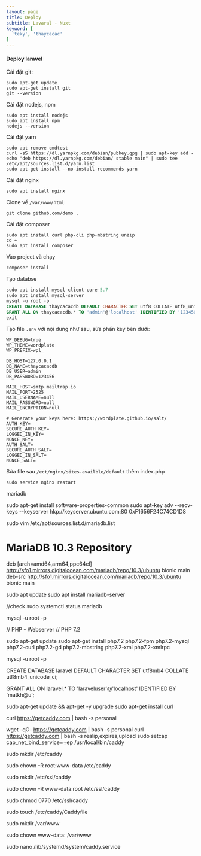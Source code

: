 ```yaml
---
layout: page
title: Deploy
subtitle: Lavaral - Nuxt
keyword: [
  'teky', 'thaycacac'
]
---
```


#### Deploy laravel

Cài đặt git:

```ssh
sudo apt-get update
sudo apt-get install git
git --version
```

Cài đặt nodejs, npm

```ssh
sudo apt install nodejs
sudo apt install npm
nodejs --version
```

Cài đặt yarn

```ssh
sudo apt remove cmdtest
curl -sS https://dl.yarnpkg.com/debian/pubkey.gpg | sudo apt-key add -
echo "deb https://dl.yarnpkg.com/debian/ stable main" | sudo tee /etc/apt/sources.list.d/yarn.list
sudo apt-get install --no-install-recommends yarn
```

Cài đặt nginx

```ssh
sudo apt install nginx
```

Clone về `/var/www/html`

```ssh
git clone github.com/demo .
```

Cài đặt composer

```ssh
sudo apt install curl php-cli php-mbstring unzip
cd ~
sudo apt install composer
```

Vào project và chạy

```ssh
composer install
```

Tạo databse

```sql
sudo apt install mysql-client-core-5.7
sudo apt install mysql-server
mysql -u root -p
CREATE DATABASE thaycacacdb DEFAULT CHARACTER SET utf8 COLLATE utf8_unicode_ci;
GRANT ALL ON thaycacacdb.* TO 'admin'@'localhost' IDENTIFIED BY '123456'
exit
```

Tạo file `.env` với nội dung như sau, sửa phần key bên dưới:

```ssh
WP_DEBUG=true
WP_THEME=wordplate
WP_PREFIX=wpl_

DB_HOST=127.0.0.1
DB_NAME=thaycacacdb
DB_USER=admin
DB_PASSWORD=123456

MAIL_HOST=smtp.mailtrap.io
MAIL_PORT=2525
MAIL_USERNAME=null
MAIL_PASSWORD=null
MAIL_ENCRYPTION=null

# Generate your keys here: https://wordplate.github.io/salt/
AUTH_KEY=
SECURE_AUTH_KEY=
LOGGED_IN_KEY=
NONCE_KEY=
AUTH_SALT=
SECURE_AUTH_SALT=
LOGGED_IN_SALT=
NONCE_SALT=
```

Sửa file sau `/ect/nginx/sites-availble/default` thêm index.php

```ssh
sudo service nginx restart
```

mariadb

sudo apt-get install software-properties-common
sudo apt-key adv --recv-keys --keyserver hkp://keyserver.ubuntu.com:80 0xF1656F24C74CD1D8

sudo vim /etc/apt/sources.list.d/mariadb.list

# MariaDB 10.3 Repository

deb [arch=amd64,arm64,ppc64el] http://sfo1.mirrors.digitalocean.com/mariadb/repo/10.3/ubuntu bionic main
deb-src http://sfo1.mirrors.digitalocean.com/mariadb/repo/10.3/ubuntu bionic main

sudo apt update
sudo apt install mariadb-server

//check
sudo systemctl status mariadb

mysql -u root -p

// PHP - Webserver
// PHP 7.2

sudo apt-get update
sudo apt-get install php7.2 php7.2-fpm php7.2-mysql php7.2-curl php7.2-gd php7.2-mbstring php7.2-xml php7.2-xmlrpc

mysql -u root -p

CREATE DATABASE laravel DEFAULT CHARACTER SET utf8mb4 COLLATE utf8mb4_unicode_ci;

GRANT ALL ON laravel.\* TO 'laraveluser'@'localhost' IDENTIFIED BY 'matkh@u';

sudo apt-get update && apt-get -y upgrade
sudo apt-get install curl

curl https://getcaddy.com | bash -s personal

wget -qO- https://getcaddy.com | bash -s personal
curl https://getcaddy.com | bash -s realip,expires,upload
sudo setcap cap_net_bind_service=+ep /usr/local/bin/caddy

sudo mkdir /etc/caddy

sudo chown -R root:www-data /etc/caddy

sudo mkdir /etc/ssl/caddy

sudo chown -R www-data:root /etc/ssl/caddy

sudo chmod 0770 /etc/ssl/caddy

sudo touch /etc/caddy/Caddyfile

sudo mkdir /var/www

sudo chown www-data: /var/www

sudo nano /lib/systemd/system/caddy.service
